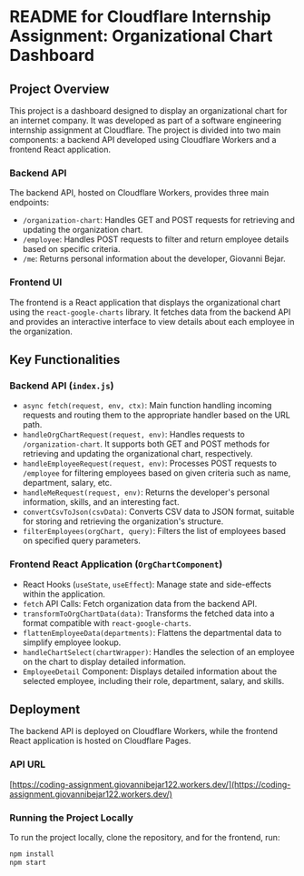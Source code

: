 # README for Cloudflare Internship Assignment: Organizational Chart Dashboard

## Project Overview
This project is a dashboard designed to display an organizational chart for an internet company. It was developed as part of a software engineering internship assignment at Cloudflare. The project is divided into two main components: a backend API developed using Cloudflare Workers and a frontend React application.

### Backend API
The backend API, hosted on Cloudflare Workers, provides three main endpoints:

- `/organization-chart`: Handles GET and POST requests for retrieving and updating the organization chart.
- `/employee`: Handles POST requests to filter and return employee details based on specific criteria.
- `/me`: Returns personal information about the developer, Giovanni Bejar.

### Frontend UI
The frontend is a React application that displays the organizational chart using the `react-google-charts` library. It fetches data from the backend API and provides an interactive interface to view details about each employee in the organization.

## Key Functionalities

### Backend API (`index.js`)
- `async fetch(request, env, ctx)`: Main function handling incoming requests and routing them to the appropriate handler based on the URL path.
- `handleOrgChartRequest(request, env)`: Handles requests to `/organization-chart`. It supports both GET and POST methods for retrieving and updating the organizational chart, respectively.
- `handleEmployeeRequest(request, env)`: Processes POST requests to `/employee` for filtering employees based on given criteria such as name, department, salary, etc.
- `handleMeRequest(request, env)`: Returns the developer's personal information, skills, and an interesting fact.
- `convertCsvToJson(csvData)`: Converts CSV data to JSON format, suitable for storing and retrieving the organization's structure.
- `filterEmployees(orgChart, query)`: Filters the list of employees based on specified query parameters.

### Frontend React Application (`OrgChartComponent`)
- React Hooks (`useState`, `useEffect`): Manage state and side-effects within the application.
- `fetch` API Calls: Fetch organization data from the backend API.
- `transformToOrgChartData(data)`: Transforms the fetched data into a format compatible with `react-google-charts`.
- `flattenEmployeeData(departments)`: Flattens the departmental data to simplify employee lookup.
- `handleChartSelect(chartWrapper)`: Handles the selection of an employee on the chart to display detailed information.
- `EmployeeDetail` Component: Displays detailed information about the selected employee, including their role, department, salary, and skills.

## Deployment
The backend API is deployed on Cloudflare Workers, while the frontend React application is hosted on Cloudflare Pages.

### API URL
[https://coding-assignment.giovannibejar122.workers.dev/](https://coding-assignment.giovannibejar122.workers.dev/)

### Running the Project Locally
To run the project locally, clone the repository, and for the frontend, run:

```bash
npm install
npm start
